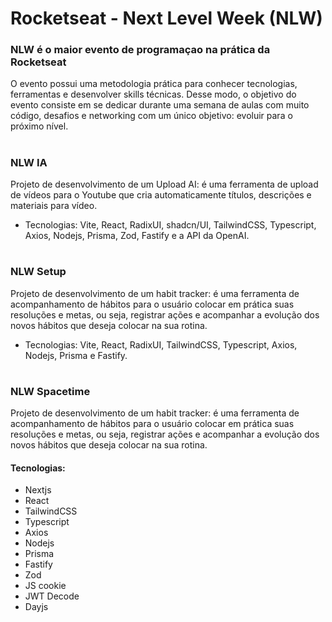 # Rocketseat - Next Level Week (NLW)

### NLW é o maior evento de programaçao na prática da Rocketseat
O evento possui uma metodologia prática para conhecer tecnologias, ferramentas e desenvolver skills técnicas. Desse modo, o objetivo do evento consiste em se dedicar durante uma semana de aulas com muito código, desafios e networking com um único objetivo: evoluir para o próximo nível.
#
### NLW IA
Projeto de desenvolvimento de um Upload AI: é uma ferramenta de upload de vídeos para o Youtube que cria automaticamente títulos, descrições e materiais para vídeo.
 - Tecnologias: Vite, React, RadixUI, shadcn/UI, TailwindCSS, Typescript, Axios, Nodejs, Prisma, Zod, Fastify e a  API da OpenAI.
#
### NLW Setup
Projeto de desenvolvimento de um habit tracker: é uma ferramenta de acompanhamento de hábitos para o usuário colocar em prática suas resoluções e metas, ou seja, registrar ações e acompanhar a evolução dos novos hábitos que deseja colocar na sua rotina.
 - Tecnologias: Vite, React, RadixUI, TailwindCSS, Typescript, Axios, Nodejs, Prisma e Fastify.
#
### NLW Spacetime
Projeto de desenvolvimento de um habit tracker: é uma ferramenta de acompanhamento de hábitos para o usuário colocar em prática suas resoluções e metas, ou seja, registrar ações e acompanhar a evolução dos novos hábitos que deseja colocar na sua rotina.
#### Tecnologias:
  - Nextjs
  - React
  - TailwindCSS
  - Typescript
  - Axios
  - Nodejs
  - Prisma
  - Fastify
  - Zod
  - JS cookie
  - JWT Decode
  - Dayjs
#



